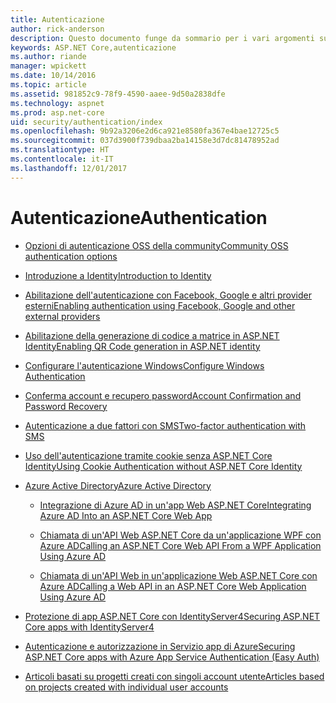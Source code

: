 ```yaml
---
title: Autenticazione
author: rick-anderson
description: Questo documento funge da sommario per i vari argomenti sull'autenticazione di ASP.NET Core.
keywords: ASP.NET Core,autenticazione
ms.author: riande
manager: wpickett
ms.date: 10/14/2016
ms.topic: article
ms.assetid: 981852c9-78f9-4590-aaee-9d50a2838dfe
ms.technology: aspnet
ms.prod: asp.net-core
uid: security/authentication/index
ms.openlocfilehash: 9b92a3206e2d6ca921e8580fa367e4bae12725c5
ms.sourcegitcommit: 037d3900f739dbaa2ba14158e3d7dc81478952ad
ms.translationtype: HT
ms.contentlocale: it-IT
ms.lasthandoff: 12/01/2017
---
```

# <a name="authentication"></a><span data-ttu-id="5ef31-104">Autenticazione</span><span class="sxs-lookup"><span data-stu-id="5ef31-104">Authentication</span></span>

* [<span data-ttu-id="5ef31-105">Opzioni di autenticazione OSS della community</span><span class="sxs-lookup"><span data-stu-id="5ef31-105">Community OSS authentication options</span></span>](community.md)

* [<span data-ttu-id="5ef31-106">Introduzione a Identity</span><span class="sxs-lookup"><span data-stu-id="5ef31-106">Introduction to Identity</span></span>](identity.md)

* [<span data-ttu-id="5ef31-107">Abilitazione dell'autenticazione con Facebook, Google e altri provider esterni</span><span class="sxs-lookup"><span data-stu-id="5ef31-107">Enabling authentication using Facebook, Google and other external providers</span></span>](social/index.md)

* [<span data-ttu-id="5ef31-108">Abilitazione della generazione di codice a matrice in ASP.NET Identity</span><span class="sxs-lookup"><span data-stu-id="5ef31-108">Enabling QR Code generation in ASP.NET identity</span></span>](identity-enable-qrcodes.md)

* [<span data-ttu-id="5ef31-109">Configurare l'autenticazione Windows</span><span class="sxs-lookup"><span data-stu-id="5ef31-109">Configure Windows Authentication</span></span>](windowsauth.md)

* [<span data-ttu-id="5ef31-110">Conferma account e recupero password</span><span class="sxs-lookup"><span data-stu-id="5ef31-110">Account Confirmation and Password Recovery</span></span>](accconfirm.md)

* [<span data-ttu-id="5ef31-111">Autenticazione a due fattori con SMS</span><span class="sxs-lookup"><span data-stu-id="5ef31-111">Two-factor authentication with SMS</span></span>](2fa.md)

* [<span data-ttu-id="5ef31-112">Uso dell'autenticazione tramite cookie senza ASP.NET Core Identity</span><span class="sxs-lookup"><span data-stu-id="5ef31-112">Using Cookie Authentication without ASP.NET Core Identity</span></span>](cookie.md)

* [<span data-ttu-id="5ef31-113">Azure Active Directory</span><span class="sxs-lookup"><span data-stu-id="5ef31-113">Azure Active Directory</span></span>](azure-active-directory/index.md)

  * [<span data-ttu-id="5ef31-114">Integrazione di Azure AD in un'app Web ASP.NET Core</span><span class="sxs-lookup"><span data-stu-id="5ef31-114">Integrating Azure AD Into an ASP.NET Core Web App</span></span>](https://azure.microsoft.com/documentation/samples/active-directory-dotnet-webapp-openidconnect-aspnetcore/)

  * [<span data-ttu-id="5ef31-115">Chiamata di un'API Web ASP.NET Core da un'applicazione WPF con Azure AD</span><span class="sxs-lookup"><span data-stu-id="5ef31-115">Calling an ASP.NET Core Web API From a WPF Application Using Azure AD</span></span>](https://azure.microsoft.com/documentation/samples/active-directory-dotnet-native-aspnetcore/)

  * [<span data-ttu-id="5ef31-116">Chiamata di un'API Web in un'applicazione Web ASP.NET Core con Azure AD</span><span class="sxs-lookup"><span data-stu-id="5ef31-116">Calling a Web API in an ASP.NET Core Web Application Using Azure AD</span></span>](https://azure.microsoft.com/documentation/samples/active-directory-dotnet-webapp-webapi-openidconnect-aspnetcore/)

* [<span data-ttu-id="5ef31-117">Protezione di app ASP.NET Core con IdentityServer4</span><span class="sxs-lookup"><span data-stu-id="5ef31-117">Securing ASP.NET Core apps with IdentityServer4</span></span>](http://docs.identityserver.io/en/release/)

* [<span data-ttu-id="5ef31-118">Autenticazione e autorizzazione in Servizio app di Azure</span><span class="sxs-lookup"><span data-stu-id="5ef31-118">Securing ASP.NET Core apps with Azure App Service Authentication (Easy Auth)</span></span>](https://docs.microsoft.com/azure/app-service/app-service-authentication-overview)

* [<span data-ttu-id="5ef31-119">Articoli basati su progetti creati con singoli account utente</span><span class="sxs-lookup"><span data-stu-id="5ef31-119">Articles based on projects created with individual user accounts</span></span>](xref:security/authentication/individual)